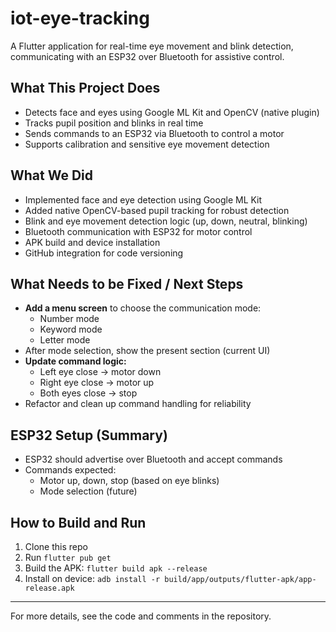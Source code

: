 # iot-eye-tracking

A Flutter application for real-time eye movement and blink detection, communicating with an ESP32 over Bluetooth for assistive control.

## What This Project Does
- Detects face and eyes using Google ML Kit and OpenCV (native plugin)
- Tracks pupil position and blinks in real time
- Sends commands to an ESP32 via Bluetooth to control a motor
- Supports calibration and sensitive eye movement detection

## What We Did
- Implemented face and eye detection using Google ML Kit
- Added native OpenCV-based pupil tracking for robust detection
- Blink and eye movement detection logic (up, down, neutral, blinking)
- Bluetooth communication with ESP32 for motor control
- APK build and device installation
- GitHub integration for code versioning

## What Needs to be Fixed / Next Steps
- **Add a menu screen** to choose the communication mode:
  - Number mode
  - Keyword mode
  - Letter mode
- After mode selection, show the present section (current UI)
- **Update command logic:**
  - Left eye close → motor down
  - Right eye close → motor up
  - Both eyes close → stop
- Refactor and clean up command handling for reliability

## ESP32 Setup (Summary)
- ESP32 should advertise over Bluetooth and accept commands
- Commands expected:
  - Motor up, down, stop (based on eye blinks)
  - Mode selection (future)

## How to Build and Run
1. Clone this repo
2. Run `flutter pub get`
3. Build the APK: `flutter build apk --release`
4. Install on device: `adb install -r build/app/outputs/flutter-apk/app-release.apk`

---

For more details, see the code and comments in the repository.